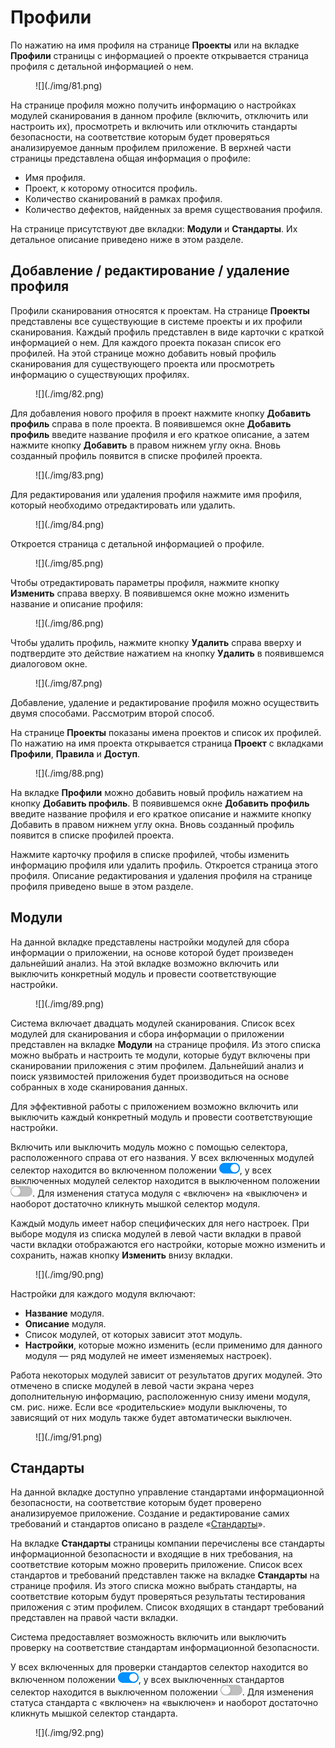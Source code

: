 # Профили

По нажатию на имя профиля на странице **Проекты** или на вкладке **Профили** страницы с информацией о проекте открывается страница профиля  с детальной информацией о нем.

<figure markdown>
![](./img/81.png)
</figure>

На странице профиля можно получить информацию о настройках модулей сканирования в данном профиле (включить, отключить или настроить их), просмотреть и включить или отключить стандарты безопасности, на соответствие которым будет проверяться анализируемое данным профилем приложение. 
В верхней части страницы представлена общая информация о профиле:

* Имя профиля.
* Проект, к которому относится профиль.
* Количество сканирований в рамках профиля.
* Количество дефектов, найденных за время существования профиля.

На странице присутствуют две вкладки: **Модули** и **Стандарты**. Их детальное описание приведено ниже в этом разделе.

## Добавление / редактирование / удаление профиля

Профили сканирования относятся к проектам. На странице **Проекты** представлены все существующие в системе проекты и их профили сканирования. Каждый профиль представлен в виде карточки с краткой информацией о нем. Для каждого проекта показан список его профилей. На этой странице можно добавить новый профиль сканирования для существующего проекта или просмотреть информацию о существующих профилях.

<figure markdown>
![](./img/82.png)
</figure>
 
Для добавления нового профиля в проект нажмите кнопку **Добавить профиль** справа в поле проекта. В появившемся окне **Добавить профиль** введите название профиля и его краткое описание, а затем нажмите кнопку **Добавить** в правом нижнем углу окна. Вновь созданный профиль появится в списке профилей проекта.

<figure markdown>
![](./img/83.png)
</figure>
 
Для редактирования или удаления профиля нажмите имя профиля, который необходимо отредактировать или удалить.

<figure markdown>
![](./img/84.png)
</figure>
 
Откроется страница с детальной информацией о профиле.

<figure markdown>
![](./img/85.png)
</figure>

Чтобы отредактировать параметры профиля, нажмите кнопку **Изменить** справа вверху. В появившемся окне можно изменить название и описание профиля:

<figure markdown>
![](./img/86.png)
</figure>

Чтобы удалить профиль, нажмите кнопку **Удалить** справа вверху и подтвердите это действие нажатием на кнопку **Удалить** в появившемся диалоговом окне.

<figure markdown>
![](./img/87.png)
</figure>
 
Добавление, удаление и редактирование профиля можно осуществить двумя способами. Рассмотрим второй способ.

На странице **Проекты** показаны имена проектов и список их профилей. По нажатию на имя проекта открывается страница **Проект** с вкладками **Профили**, **Правила** и **Доступ**.

<figure markdown>
![](./img/88.png)
</figure>
  
На вкладке **Профили** можно добавить новый профиль нажатием на кнопку **Добавить профиль**. В появившемся окне **Добавить профиль** введите название профиля и его краткое описание и нажмите кнопку Добавить в правом нижнем углу окна. Вновь созданный профиль появится в списке профилей проекта.

Нажмите карточку профиля в списке профилей, чтобы изменить информацию профиля или удалить профиль. Откроется страница этого профиля. Описание редактирования ‎и удаления профиля на странице профиля приведено выше в этом разделе.

## Модули

На данной вкладке представлены настройки модулей для сбора информации о приложении, на основе которой будет произведен дальнейший анализ. На этой вкладке возможно включить или выключить конкретный модуль и провести соответствующие настройки.

<figure markdown>
![](./img/89.png)
</figure>
  
Система включает двадцать модулей сканирования. Список всех модулей для сканирования и сбора информации о приложении представлен на вкладке **Модули** на странице профиля. Из этого списка можно выбрать и настроить те модули, которые будут включены при сканировании приложения с этим профилем. Дальнейший анализ и поиск уязвимостей приложения будет производиться на основе собранных в ходе сканирования данных.

Для эффективной работы с приложением возможно включить или выключить каждый конкретный модуль и провести соответствующие настройки.

Включить или выключить модуль можно с помощью селектора, расположенного справа от его названия. У всех включенных модулей селектор находится во включенном положении ![](.//img/swith_on.png), у всех выключенных модулей селектор находится в выключенном положении ![](../ug/img/swith_off.png). Для изменения статуса модуля с «включен» на «выключен» и наоборот достаточно кликнуть мышкой селектор модуля.

Каждый модуль имеет набор специфических для него настроек. При выборе модуля из списка модулей в левой части вкладки в правой части вкладки  отображаются его настройки, которые можно изменить и сохранить, нажав кнопку **Изменить** внизу вкладки.

<figure markdown>
![](./img/90.png)
</figure>
  
Настройки для каждого модуля включают:

* **Название** модуля.
* **Описание**  модуля.
* Список модулей, от которых зависит этот модуль.
* **Настройки**, которые можно изменить (если применимо для данного модуля — ряд модулей не имеет изменяемых настроек).

Работа некоторых модулей зависит от результатов других модулей. Это отмечено в списке модулей в левой части экрана через дополнительную информацию, расположенную снизу имени модуля, см. рис. ниже. Если все «родительские» модули выключены, то зависящий от них модуль также будет автоматически выключен.

<figure markdown>
![](./img/91.png)
</figure>
  
## Стандарты

На данной вкладке доступно управление стандартами информационной безопасности, на соответствие которым будет проверено анализируемое приложение. Создание и редактирование самих требований и стандартов описано в разделе «[Стандарты]()».

На вкладке **Стандарты** страницы компании перечислены все стандарты информационной безопасности и входящие в них требования, на соответствие которым можно проверить приложение. Список всех стандартов и требований представлен также на вкладке **Стандарты** на странице профиля. Из этого списка можно выбрать стандарты, на соответствие которым будут проверяться результаты тестирования приложения с этим профилем. Список входящих в стандарт требований представлен на правой части вкладки.

Система предоставляет возможность включить или выключить проверку на соответствие стандартам информационной безопасности.

У всех включенных для проверки стандартов селектор находится во включенном положении ![](./img/swith_on.png), у всех выключенных стандартов селектор находится в выключенном положении ![](./img/swith_off.png). Для изменения статуса стандарта с «включен» на «выключен» и наоборот достаточно кликнуть мышкой селектор стандарта.

<figure markdown>
![](./img/92.png)
</figure>